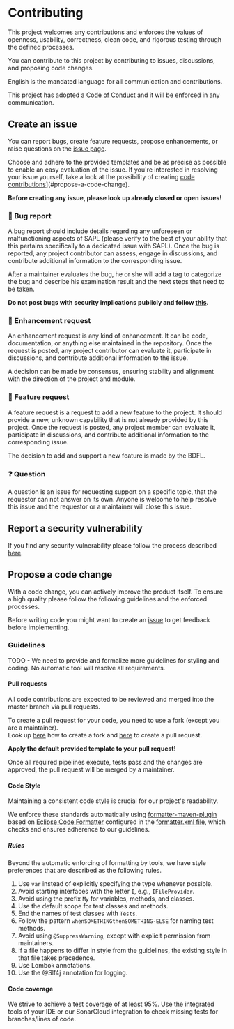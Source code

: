 # Contributing

This project welcomes any contributions and enforces the values of openness, usability, correctness, clean code, and rigorous testing through the defined processes.

You can contribute to this project by contributing to issues, discussions, and proposing code changes.

English is the mandated language for all communication and contributions.

This project has adopted a [Code of Conduct](CODE_OF_CONDUCT.md) and it will be enforced in any communication.

## Create an issue

You can report bugs, create feature requests, propose enhancements, or raise questions on the [issue page][issue-link].

Choose and adhere to the provided templates and be as precise as possible to enable an easy evaluation of the issue.
If you're interested in resolving your issue yourself, take a look at the possibility of creating [code contributions](#propose-a-code-change)](#propose-a-code-change).

**Before creating any issue, please look up already closed or open issues!**

### 🐞 Bug report

A bug report should include details regarding any unforeseen or malfunctioning aspects of SAPL (please verify to the best of your ability that this pertains specifically to a dedicated issue with SAPL). Once the bug is reported, any project contributor can assess, engage in discussions, and contribute additional information to the corresponding issue.

After a maintainer evaluates the bug, he or she will add a tag to categorize the bug and describe his examination result and the next steps that need to be taken.

**Do not post bugs with security implications publicly and follow [this](#report-a-security-vulnerability).**

### 🔧 Enhancement request

An enhancement request is any kind of enhancement. It can be code, documentation, or anything else maintained in the repository. Once the request is posted, any project contributor can evaluate it, participate in discussions, and contribute additional information to the issue.

A decision can be made by consensus, ensuring stability and alignment with the direction of the project and module.

### 🚀 Feature request

A feature request is a request to add a new feature to the project. It should provide a new, unknown capability that is not already provided by this project. Once the request is posted, any project member can evaluate it, participate in discussions, and contribute additional information to the corresponding issue.

The decision to add and support a new feature is made by the BDFL.

### ❓ Question

A question is an issue for requesting support on a specific topic, that the requestor can not answer on its own.
Anyone is welcome to help resolve this issue and the requestor or a maintainer will close this issue.

## Report a security vulnerability

If you find any security vulnerability please follow the process described [here](SECURITY.md).

## Propose a code change

With a code change, you can actively improve the product itself. To ensure a high quality please follow the following guidelines and the enforced processes.

Before writing code you might want to create an [issue](#create-an-issue) to get feedback before implementing.

### Guidelines

TODO - We need to provide and formalize more guidelines for styling and coding. No automatic tool will resolve all requirements.

#### Pull requests

All code contributions are expected to be reviewed and merged into the master branch via pull requests.

To create a pull request for your code, you need to use a fork (except you are a maintainer). \
Look up [here][github-fork-guide] how to create a fork and [here][github-fork-pr-guide] to create a pull request.

**Apply the default provided template to your pull request!**

Once all required pipelines execute, tests pass and the changes are approved, the pull request will be merged by a maintainer.

#### Code Style

Maintaining a consistent code style is crucial for our project's readability.

We enforce these standards automatically using [formatter-maven-plugin][eclipse-formatter-plugin] based on [Eclipse Code Formatter][eclipse-formatter-definition] configured in the [formatter.xml file](formatter.xml), which checks and ensures adherence to our guidelines.

##### Rules

Beyond the automatic enforcing of formatting by tools, we have style preferences that are described as the following rules.

1. Use `var` instead of explicitly specifying the type whenever possible.
2. Avoid starting interfaces with the letter `I`, e.g., `IFileProvider`.
3. Avoid using the prefix `My` for variables, methods, and classes.
4. Use the default scope for test classes and methods.
5. End the names of test classes with `Tests`.
6. Follow the pattern `whenSOMETHINGthenSOMETHING-ELSE` for naming test methods.
7. Avoid using `@SuppressWarning`, except with explicit permission from maintainers.
8. If a file happens to differ in style from the guidelines, the existing style in that file takes precedence.
9. Use Lombok annotations.
10. Use the @Slf4j annotation for logging.

#### Code coverage

We strive to achieve a test coverage of at least 95%. Use the integrated tools of your IDE or our SonarCloud integration to check missing tests for branches/lines of code.

<!-- MARKDOWN LINKS & IMAGES -->
<!-- https://www.markdownguide.org/basic-syntax/#reference-style-links -->
[issue-link]: https://github.com/heutelbeck/sapl-policy-engine/issues

[eclipse-formatter-plugin]: https://code.revelc.net/formatter-maven-plugin/
[eclipse-formatter-definition]: https://help.eclipse.org/latest/index.jsp?topic=%2Forg.eclipse.jdt.doc.user%2Freference%2Fpreferences%2Fjava%2Fcodestyle%2Fref-preferences-formatter.htm
[github-fork-pr-guide]: https://docs.github.com/en/pull-requests/collaborating-with-pull-requests/proposing-changes-to-your-work-with-pull-requests/creating-a-pull-request-from-a-fork
[github-fork-guide]: https://docs.github.com/en/pull-requests/collaborating-with-pull-requests/working-with-forks/fork-a-repo